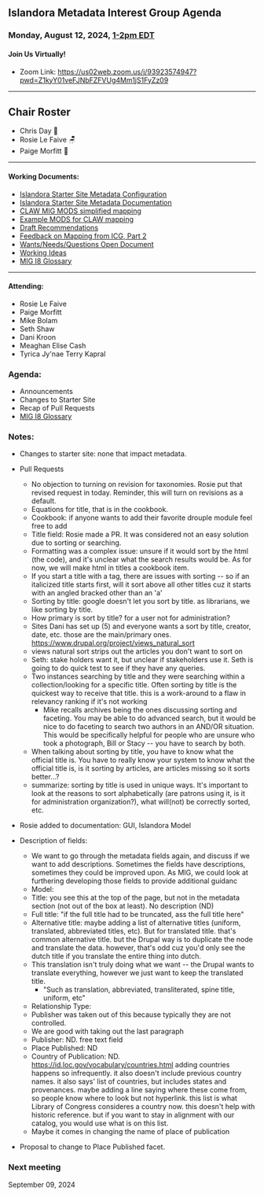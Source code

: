   ## Islandora Metadata Interest Group Agenda
### Monday, August 12, 2024, [1-2pm EDT](http://www.thetimezoneconverter.com/?t=1%20pm&tz=Toronto&) 
#### Join Us Virtually!
* Zoom Link: https://us02web.zoom.us/j/93923574947?pwd=Z1kyY01veFJNbFZFVUg4Mm1jS1FyZz09

---
## Chair Roster
* Chris Day 🤿
* Rosie Le Faive 🪑
* Paige Morfitt  📝
---

#### Working Documents:
* [Islandora Starter Site Metadata Configuration](https://docs.google.com/spreadsheets/d/1N37GSwiDl_DSH9-n3BhWLUtjZohOg2udGJJlnZ8BmWQ/edit#gid=0)
* [Islandora Starter Site Metadata Documentation](https://islandora.github.io/documentation/user-documentation/starter-site-metadata-configuration/)
* [CLAW MIG MODS simplified mapping](https://docs.google.com/spreadsheets/d/18u2qFJ014IIxlVpM3JXfDEFccwBZcoFsjbBGpvL0jJI/edit#gid=0)
* [Example MODS for CLAW mapping](https://docs.google.com/spreadsheets/d/1C2Xie7HUDSgRT5v4ldoJvlNdoXz2GHAPvL3PE3TOKW8/edit#gid=1829081124)
* [Draft Recommendations](https://docs.google.com/document/d/15qSO9YcALtYSqd6CUuGx0t8FwUJ5pPwVPz0PA5rU898/edit#heading=h.f9r6knw0rjvu)
* [Feedback on Mapping from ICG, Part 2](https://docs.google.com/document/d/11OpqMMCXM1TFXgsr4yyTQ_cH9DabnD31p7JnuTRQl28/edit?invite=CMWvruEI&ts=5e66437f)
* [Wants/Needs/Questions Open Document](https://docs.google.com/document/d/12Kpb6826TNPzzMuyPS0sESa9TLnmljQmeioWbaPeEdA/edit)
* [Working Ideas](https://github.com/islandora-interest-groups/Islandora-Metadata-Interest-Group/blob/main/working_docs/ideas_and_topics.md)
* [MIG I8 Glossary](https://docs.google.com/document/d/1cfPYFVV9qvvz2VjBRdYUN0CB7AyVDuG-GYavQ27DuBk/edit#heading=h.9fr9xw70meix)

---

#### Attending:
* Rosie Le Faive
* Paige Morfitt
* Mike Bolam
* Seth Shaw
* Dani Kroon
* Meaghan Elise Cash
* Tyrica Jy'nae Terry Kapral


### Agenda: 
* Announcements
* Changes to Starter Site
* Recap of Pull Requests
* [MIG I8 Glossary](https://docs.google.com/document/d/1cfPYFVV9qvvz2VjBRdYUN0CB7AyVDuG-GYavQ27DuBk/edit#heading=h.9fr9xw70meix)

### Notes:
* Changes to starter site: none that impact metadata. 
* Pull Requests
    * No objection to turning on revision for taxonomies. Rosie put that revised request in today. Reminder, this will turn on revisions as a default. 
    * Equations for title, that is in the cookbook.
    * Cookbook: if anyone wants to add their favorite drouple module feel free to add
    * Title field: Rosie made a PR. It was considered not an easy solution due to sorting or searching. 
    * Formatting was a complex issue: unsure if it would sort by the html (the code), and it's unclear what the search results would be. As for now, we will make html in titles a cookbook item. 
    * If you start a title with a tag, there are issues with sorting -- so if an italicized title starts first, will it sort above all other titles cuz it starts with an angled bracked other than an 'a'
    * Sorting by title: google doesn't let you sort by title. as librarians, we like sorting by title. 
    * How primary is sort by title? for a user not for administration? 
    * Sites Dani has set up (5) and everyone wants a sort by title, creator, date, etc. those are the main/primary ones. https://www.drupal.org/project/views_natural_sort 
    * views natural sort strips out the articles you don't want to sort on
    * Seth: stake holders want it, but unclear if stakeholders use it. Seth is going to do quick test to see if they have any queries. 
    * Two instances searching by title and they were searching within a collection/looking for a specific title. Often sorting by title is the quickest way to receive that title. this is a work-around to a flaw in relevancy ranking if it's not working
      * Mike recalls archives being the ones discussing sorting and faceting. You may be able to do advanced search, but it would be nice to do faceting to search two authors in an AND/OR situation. This would be specifically helpful for people who are unsure who took a photograph, Bill or Stacy -- you have to search by both.
    * When talking about sorting by title, you have to know what the official title is. You have to really know your system to know what the official title is, is it sorting by articles, are articles missing so it sorts better...?
    * summarize: sorting by title is used in unique ways. It's important to look at the reasons to sort alphabetically (are patrons using it, is it for administration organization?), what will(not) be correctly sorted, etc.
* Rosie added to documentation: GUI, Islandora Model

* Description of fields:
    * We want to go through the metadata fields again, and discuss if we want to add descriptions. Sometimes the fields have descriptions, sometimes they could be improved upon. As MIG, we could look at furthering developing those fields to provide additional guidanc
    * Model: 
    * Title: you see this at the top of the page, but not in the metadata section (not out of the box at least). No description (ND)
    * Full title: "if the full title had to be truncated, ass the full title here"
    * Alternative title: maybe adding a list of alternative titles (uniform, translated, abbreviated titles, etc). But for translated title. that's common alternative title. but the Drupal way is to duplicate the node and translate the data. however, that's odd cuz you'd only see the dutch title if you translate the entire thing into dutch. 
    * This translation isn't truly doing what we want -- the Drupal wants to translate everything, however we just want to keep the translated title. 
      * "Such as translation, abbreviated, transliterated, spine title, uniform, etc" 
  * Relationship Type: 
  * Publisher was taken out of this because typically they are not controlled. 
  * We are good with taking out the last paragraph
  * Publisher: ND. free text field
  * Place Published: ND
  * Country of Publication: ND. https://id.loc.gov/vocabulary/countries.html adding countries happens so infrequently. it also doesn't include previous country names. it also says' list of countries, but includes states and provenances.  maybe adding a line saying where these come from, so people know where to look but not hyperlink. this list is what Library of Congress consideres a country now. this doesn't help with historic reference. but if you want to stay in alignment with our catalog, you would use what is on this list.
  *  Maybe it comes in changing the name of place of publication 
* Proposal to change to Place Published facet. 


### Next meeting
September 09, 2024 
